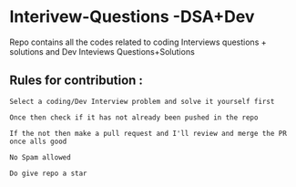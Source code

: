 # Interivew-Questions -DSA+Dev

Repo contains all the codes related to coding Interviews questions + solutions and Dev Inteviews Questions+Solutions

## Rules for contribution : 

`Select a coding/Dev Interview problem and solve it yourself first`

`Once then check if it has not already been pushed in the repo`

`If the not then make a pull request and I'll review and merge the PR once alls good`

`No Spam allowed`

`Do give repo a star`
